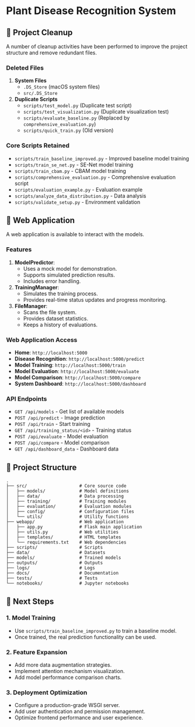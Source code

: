 # Plant Disease Recognition System

## 🧹 Project Cleanup

A number of cleanup activities have been performed to improve the project structure and remove redundant files.

### Deleted Files

1.  **System Files**
    -   `.DS_Store` (macOS system files)
    -   `src/.DS_Store`
2.  **Duplicate Scripts**
    -   `scripts/test_model.py` (Duplicate test script)
    -   `scripts/test_visualization.py` (Duplicate visualization test)
    -   `scripts/evaluate_baseline.py` (Replaced by `comprehensive_evaluation.py`)
    -   `scripts/quick_train.py` (Old version)

### Core Scripts Retained

-   `scripts/train_baseline_improved.py` - Improved baseline model training
-   `scripts/train_se_net.py` - SE-Net model training
-   `scripts/train_cbam.py` - CBAM model training
-   `scripts/comprehensive_evaluation.py` - Comprehensive evaluation script
-   `scripts/evaluation_example.py` - Evaluation example
-   `scripts/analyze_data_distribution.py` - Data analysis
-   `scripts/validate_setup.py` - Environment validation

## 🔧 Web Application

A web application is available to interact with the models.

### Features

1.  **ModelPredictor**:
    -   Uses a mock model for demonstration.
    -   Supports simulated prediction results.
    -   Includes error handling.
2.  **TrainingManager**:
    -   Simulates the training process.
    -   Provides real-time status updates and progress monitoring.
3.  **FileManager**:
    -   Scans the file system.
    -   Provides dataset statistics.
    -   Keeps a history of evaluations.

### Web Application Access

-   **Home**: `http://localhost:5000`
-   **Disease Recognition**: `http://localhost:5000/predict`
-   **Model Training**: `http://localhost:5000/train`
-   **Model Evaluation**: `http://localhost:5000/evaluate`
-   **Model Comparison**: `http://localhost:5000/compare`
-   **System Dashboard**: `http://localhost:5000/dashboard`

### API Endpoints

-   `GET /api/models` - Get list of available models
-   `POST /api/predict` - Image prediction
-   `POST /api/train` - Start training
-   `GET /api/training_status/<id>` - Training status
-   `POST /api/evaluate` - Model evaluation
-   `POST /api/compare` - Model comparison
-   `GET /api/dashboard_data` - Dashboard data

## 📁 Project Structure

```
.
├── src/                    # Core source code
│   ├── models/             # Model definitions
│   ├── data/               # Data processing
│   ├── training/           # Training modules
│   ├── evaluation/         # Evaluation modules
│   ├── config/             # Configuration files
│   └── utils/              # Utility functions
├── webapp/                 # Web application
│   ├── app.py              # Flask main application
│   ├── utils.py            # Web utilities
│   ├── templates/          # HTML templates
│   └── requirements.txt    # Web dependencies
├── scripts/                # Scripts
├── data/                   # Datasets
├── models/                 # Trained models
├── outputs/                # Outputs
├── logs/                   # Logs
├── docs/                   # Documentation
├── tests/                  # Tests
└── notebooks/              # Jupyter notebooks
```

## 🎯 Next Steps

### 1. Model Training

-   Use `scripts/train_baseline_improved.py` to train a baseline model.
-   Once trained, the real prediction functionality can be used.

### 2. Feature Expansion

-   Add more data augmentation strategies.
-   Implement attention mechanism visualization.
-   Add model performance comparison charts.

### 3. Deployment Optimization

-   Configure a production-grade WSGI server.
-   Add user authentication and permission management.
-   Optimize frontend performance and user experience.
